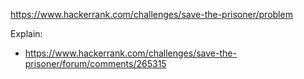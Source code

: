 https://www.hackerrank.com/challenges/save-the-prisoner/problem

Explain:
- https://www.hackerrank.com/challenges/save-the-prisoner/forum/comments/265315
